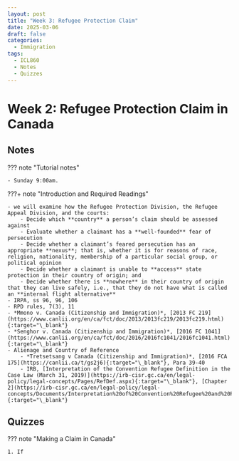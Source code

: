 ```yaml
---
layout: post
title: "Week 3: Refugee Protection Claim"
date: 2025-03-06
draft: false
categories:
  - Immigration
tags:
  - ICL860
  - Notes
  - Quizzes
---
```


# Week 2: Refugee Protection Claim in Canada

## Notes

??? note "Tutorial notes"

    - Sunday 9:00am.

???+ note "Introduction and Required Readings"

    - we will examine how the Refugee Protection Division, the Refugee Appeal Division, and the courts:
        - Decide which **country** a person’s claim should be assessed against
        - Evaluate whether a claimant has a **well-founded** fear of persecution
        - Decide whether a claimant’s feared persecution has an appropriate **nexus**; that is, whether it is for reasons of race, religion, nationality, membership of a particular social group, or political opinion
        - Decide whether a claimant is unable to **access** state protection in their country of origin; and
        - Decide whether there is **nowhere** in their country of origin that they can live safely, i.e., that they do not have what is called an **internal flight alternative**
    - IRPA, ss 96, 96, 106
    - RPD rules, 7(3), 11
    - *Mmono v. Canada (Citizenship and Immigration)*, [2013 FC 219​](https://www.canlii.org/en/ca/fct/doc/2013/2013fc219/2013fc219.html){:target="\_blank"}
    - *Senghor v. Canada (Citizenship and Immigration)*, [2016 FC 1041​](https://www.canlii.org/en/ca/fct/doc/2016/2016fc1041/2016fc1041.html){:target="\_blank"}
    - Alienage and Country of Reference
        - *Tretsetsang v Canada (Citizenship and Immigration)*, [2016 FCA 175](https://canlii.ca/t/gs2j6){:target="\_blank"}, Para 39-40
        - IRB, [Interpretation of the Convention Refugee Definition in the Case Law (March 31, 2019)](https://irb-cisr.gc.ca/en/legal-policy/legal-concepts/Pages/RefDef.aspx){:target="\_blank"}, [Chapter 2](https://irb-cisr.gc.ca/en/legal-policy/legal-concepts/Documents/Interpretation%20of%20Convention%20Refugee%20and%20Person%20in%20Need%20of%20Protection%20in%20the%20Case%20Law%20(31%20Dec%202020).pdf){:target="\_blank"}

## Quizzes

??? note "Making a Claim in Canada"

    1. If

